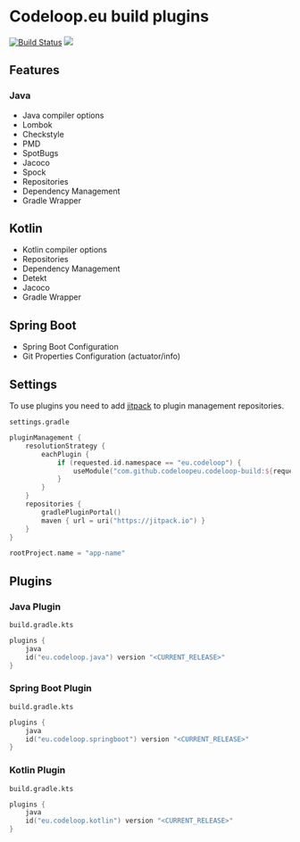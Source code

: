 # Codeloop.eu build plugins

[![Build Status](https://travis-ci.org/codeloopeu/codeloop-build.svg?branch=master)](https://travis-ci.org/codeloopeu/codeloop-build)
[![](https://jitpack.io/v/codeloopeu/codeloop-build.svg)](https://jitpack.io/#codeloopeu/codeloop-build)

## Features

### Java

* Java compiler options
* Lombok
* Checkstyle
* PMD
* SpotBugs
* Jacoco
* Spock
* Repositories
* Dependency Management
* Gradle Wrapper

## Kotlin

* Kotlin compiler options
* Repositories
* Dependency Management
* Detekt
* Jacoco
* Gradle Wrapper

## Spring Boot

* Spring Boot Configuration
* Git Properties Configuration (actuator/info)

## Settings

To use plugins you need to add [jitpack](https://jitpack.io) to plugin management repositories.

`settings.gradle`

```kts
pluginManagement {
    resolutionStrategy {
        eachPlugin {
            if (requested.id.namespace == "eu.codeloop") {
                useModule("com.github.codeloopeu.codeloop-build:${requested.id}.gradle.plugin:${requested.version}")
            }
        }
    }
    repositories {
        gradlePluginPortal()
        maven { url = uri("https://jitpack.io") }
    }
}

rootProject.name = "app-name"
```

## Plugins

### Java Plugin

`build.gradle.kts`

```kts
plugins {
    java
    id("eu.codeloop.java") version "<CURRENT_RELEASE>"
}
```

### Spring Boot Plugin

`build.gradle.kts`

```kts
plugins {
    java
    id("eu.codeloop.springboot") version "<CURRENT_RELEASE>"
}
```

### Kotlin Plugin

`build.gradle.kts`

```kts
plugins {
    java
    id("eu.codeloop.kotlin") version "<CURRENT_RELEASE>"
}
```
